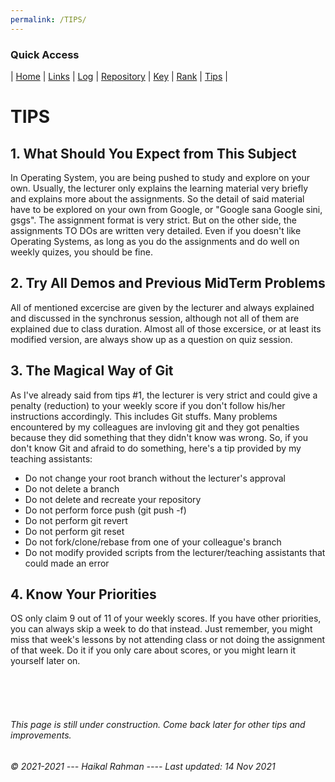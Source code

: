 ```yaml
---
permalink: /TIPS/
---
```


### Quick Access
| [Home](https://haikalrmn.github.io/os212/ "Repository's Home Page") | [Links](https://haikalrmn.github.io/os212/LINKS/ "OS/Github Related References (You are here)") | [Log](https://haikalrmn.github.io/os212/TXT/mylog.txt "Log of OS Related Activities 24/7") | [Repository](https://github.com/haikalrmn/os212 "os212 Repository Page") |  [Key](https://haikalrmn.github.io/os212/TXT/mypubkey.txt "My Repository's Public Key") | [Rank](https://haikalrmn.github.io/os212/TXT/myrank.txt "Best List of os212 Outside Reference from My Friends (listed as their github name)") | [Tips](https://haikalrmn.github.io/os212/TIPS/ "What You Should and You Shouldn't Do in Operating System Subject") |


# TIPS

## 1. What Should You Expect from This Subject
In Operating System, you are being pushed to study and explore on your own. Usually, the lecturer only explains the learning material very briefly and explains more about the assignments. So the detail of said material have to be explored on your own from Google, or "Google sana Google sini, gsgs". The assignment format is very strict. But on the other side, the assignments TO DOs are written very detailed. Even if you doesn't like Operating Systems, as long as you do the assignments and do well on weekly quizes, you should be fine.

## 2. Try All Demos and Previous MidTerm Problems
All of mentioned excercise are given by the lecturer and always explained and discussed in the synchronus session, although not all of them are explained due to class duration. Almost all of those excersice, or at least its modified version, are always show up as a question on quiz session. 
 
## 3. The Magical Way of Git
As I've already said from tips #1, the lecturer is very strict and could give a penalty (reduction) to your weekly score if you don't follow his/her instructions accordingly. This includes Git stuffs. Many problems encountered by my colleagues are invloving git and they got penalties because they did something that they didn't know was wrong. So, if you don't know Git and afraid to do something, here's a tip provided by my teaching assistants: 
* Do not change your root branch without the lecturer's approval
* Do not delete a branch
* Do not delete and recreate your repository
* Do not perform force push (git push -f)
* Do not perform git revert
* Do not perform git reset
* Do not fork/clone/rebase from one of your colleague's branch
* Do not modify provided scripts from the lecturer/teaching assistants that could made an error

## 4. Know Your Priorities
OS only claim 9 out of 11 of your weekly scores. If you have other priorities, you can always skip a week to do that instead. Just remember, you might miss that week's lessons by not attending class or not doing the assignment of that week. Do it if you only care about scores, or you might learn it yourself later on.

<br>
<br>
<br>

###### This page is still under construction. Come back later for other tips and improvements.
###### © 2021-2021 --- Haikal Rahman ---- Last updated: 14 Nov 2021
